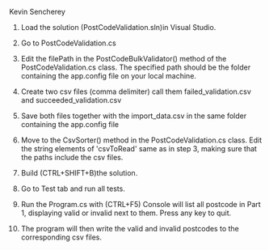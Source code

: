  Kevin Sencherey

1. Load the solution (PostCodeValidation.sln)in Visual Studio. 

2. Go to PostCodeValidation.cs

3. Edit the filePath in the PostCodeBulkValidator() method of the PostCodeValidation.cs class.
   The specified path should be the folder containing the app.config file on your local machine.
	
		
4. Create two csv files (comma delimiter) call them failed_validation.csv and succeeded_validation.csv

5. Save both files together with the import_data.csv in the same folder containing the app.config file


6. Move to the CsvSorter() method in the PostCodeValidation.cs class.
   Edit the string elements of 'csvToRead' same as in step 3, making sure that
   the paths include the csv files.
		
7. Build (CTRL+SHIFT+B)the solution.
		
8. Go to Test tab and run all tests.
		
9. Run the Program.cs with (CTRL+F5)
   Console will list all postcode in Part 1, displaying valid or invalid next to them.
   Press any key to quit.
		
10. The program will then write the valid and invalid postcodes to the corresponding csv files.
    
		